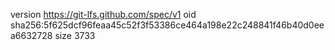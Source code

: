 version https://git-lfs.github.com/spec/v1
oid sha256:5f625dcf96feaa45c52f3f53386ce464a198e22c248841f46b40d0eea6632728
size 3733
